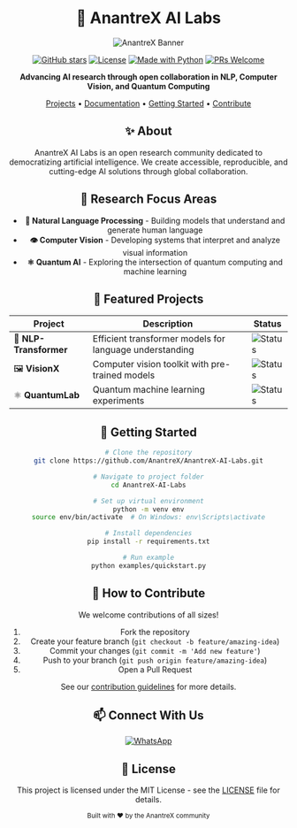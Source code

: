 
<div align="center">

# 🧠 AnantreX AI Labs

![AnantreX Banner](https://via.placeholder.com/1200x300/0d1117/38b2ac?text=AnantreX+AI+Labs)

[![GitHub stars](https://img.shields.io/github/stars/AnantreX/AnantreX-AI-Labs?style=social)](https://github.com/AnantreX/AnantreX-AI-Labs/stargazers)
[![License](https://img.shields.io/badge/License-MIT-blue.svg)](LICENSE)
[![Made with Python](https://img.shields.io/badge/Made%20with-Python-FFD43B?logo=python)](https://python.org)
[![PRs Welcome](https://img.shields.io/badge/PRs-welcome-brightgreen.svg)](CONTRIBUTING.md)

**Advancing AI research through open collaboration in NLP, Computer Vision, and Quantum Computing**

[Projects](#-featured-projects) • 
[Documentation](https://anantreX.github.io/docs) • 
[Getting Started](#-getting-started) •
[Contribute](#-how-to-contribute)

## ✨ About

AnantreX AI Labs is an open research community dedicated to democratizing artificial intelligence. We create accessible, reproducible, and cutting-edge AI solutions through global collaboration.

## 🔬 Research Focus Areas

- **🧠 Natural Language Processing** - Building models that understand and generate human language
- **👁️ Computer Vision** - Developing systems that interpret and analyze visual information
- **⚛️ Quantum AI** - Exploring the intersection of quantum computing and machine learning

## 🌟 Featured Projects

| Project | Description | Status |
|---------|-------------|--------|
| 🤖 **NLP-Transformer** | Efficient transformer models for language understanding | ![Status](https://img.shields.io/badge/status-active-success) |
| 🖼️ **VisionX** | Computer vision toolkit with pre-trained models | ![Status](https://img.shields.io/badge/status-beta-yellow) |
| ⚛️ **QuantumLab** | Quantum machine learning experiments | ![Status](https://img.shields.io/badge/status-experimental-orange) |

## 🚀 Getting Started

```bash
# Clone the repository
git clone https://github.com/AnantreX/AnantreX-AI-Labs.git

# Navigate to project folder
cd AnantreX-AI-Labs

# Set up virtual environment
python -m venv env
source env/bin/activate  # On Windows: env\Scripts\activate

# Install dependencies
pip install -r requirements.txt

# Run example
python examples/quickstart.py
```

## 🤝 How to Contribute

We welcome contributions of all sizes!

1. Fork the repository
2. Create your feature branch (`git checkout -b feature/amazing-idea`)
3. Commit your changes (`git commit -m 'Add new feature'`)
4. Push to your branch (`git push origin feature/amazing-idea`)
5. Open a Pull Request

See our [contribution guidelines](CONTRIBUTING.md) for more details.

## 📫 Connect With Us

[![WhatsApp](https://img.shields.io/badge/WhatsApp-Join_Community-25D366?logo=whatsapp&logoColor=white)](https://chat.whatsapp.com/CGntHnZN7iIHsms1PzxM7S)

## 📄 License

This project is licensed under the MIT License - see the [LICENSE](LICENSE) file for details.

<sub>Built with ❤️ by the AnantreX community</sub>

</div>
